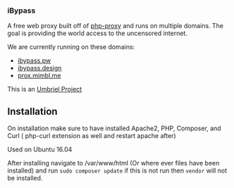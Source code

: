 ### iBypass

A free web proxy built off of [php-proxy](https://github.com/Athlon1600/php-proxy-app) and runs on multiple domains. The goal is providing the world access to the uncensored internet. 

We are currently running on these domains: 
  * [ibypass.pw](https://ibypass.pw/)
  * [ibypass.design](http://ibypass.design)
  * [prox.mimbl.me](https://prox.mimbl.me)
  
This is an [Umbriel Project](https://umbriel.co/)

## Installation 

On installation make sure to have installed Apache2, PHP, Composer, and Curl ( php-curl extension as well and restart apache after)

Used on Ubuntu 16.04 

After installing navigate to /var/www/html (Or where ever files have been installed) and run `sudo composer update` if this is not run then `vendor` will not be installed.

